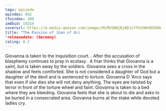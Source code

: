 ```yaml
---
tags: episode
epindex: 042
tfoindex: 209
imdbid: 19254
coverurl: https://m.media-amazon.com/images/M/MV5BNjBjNDJiYTUtOWY0OS00OGVmLTg2YzctMTE0NzVhODM1ZWJmXkEyXkFqcGdeQXVyNjU0OTQ0OTY@._V1_SX202_CR0,0,202,300_.jpg
title: "The Passion of Joan of Arc
"releasedate: (Germany)
rating: 8.2
---
```


Giovanna is taken to the Inquisition court. . After the accusation of blasphemy continues to pray in ecstasy . A friar thinks that Giovanna is a saint, but is taken away by the soldiers. Giovanna sees a cross in the shadow and feels comforted. She is not considered a daughter of God but a daughter of the devil and is sentenced to torture. Giovanna D 'Arco says that even if she dies she will not deny anything. The eyes are twisted by terror in front of the torture wheel and faint. Giovanna is taken to a bed where they are bleeding. Giovanna feels that she is about to die and asks to be buried in a consecrated area. Giovanna burns at the stake while devoted ladies cry.